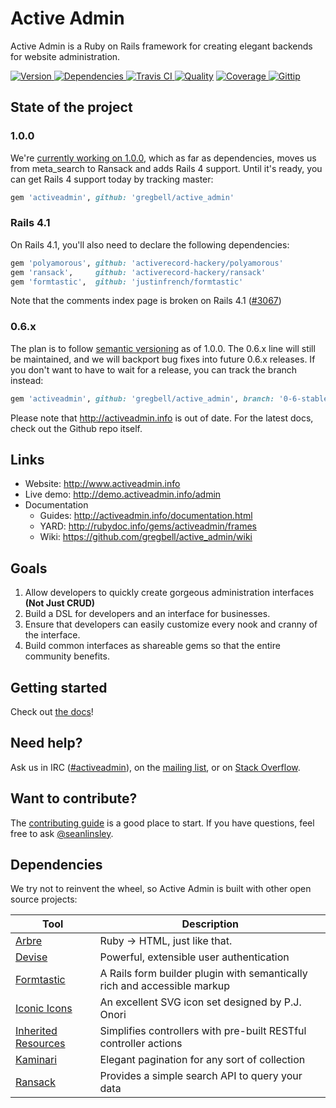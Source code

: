 # Active Admin

Active Admin is a Ruby on Rails framework for creating elegant backends for website administration.

[![Version     ](http://img.shields.io/gem/v/activeadmin.svg)                       ](https://rubygems.org/gems/activeadmin)
[![Dependencies](http://img.shields.io/gemnasium/gregbell/active_admin.svg)         ](https://gemnasium.com/gregbell/active_admin)
[![Travis CI   ](http://img.shields.io/travis/gregbell/active_admin/master.svg)     ](https://travis-ci.org/gregbell/active_admin)
[![Quality     ](http://img.shields.io/codeclimate/github/gregbell/active_admin.svg)](https://codeclimate.com/github/gregbell/active_admin)
[![Coverage    ](http://img.shields.io/coveralls/gregbell/active_admin.svg)         ](https://coveralls.io/r/gregbell/active_admin)
[![Gittip      ](http://img.shields.io/gittip/activeadmin.svg)                      ](https://gittip.com/activeadmin)

## State of the project

### 1.0.0

We're [currently working on 1.0.0](https://github.com/gregbell/active_admin/issues?milestone=18),
which as far as dependencies, moves us from meta_search to Ransack and adds Rails 4 support.
Until it's ready, you can get Rails 4 support today by tracking master:

```ruby
gem 'activeadmin', github: 'gregbell/active_admin'
```

### Rails 4.1

On Rails 4.1, you'll also need to declare the following dependencies:

```ruby
gem 'polyamorous', github: 'activerecord-hackery/polyamorous'
gem 'ransack',     github: 'activerecord-hackery/ransack'
gem 'formtastic',  github: 'justinfrench/formtastic'
```

Note that the comments index page is broken on Rails 4.1 ([#3067](https://github.com/gregbell/active_admin/issues/3067))

### 0.6.x

The plan is to follow [semantic versioning](http://semver.org/) as of 1.0.0. The 0.6.x line will
still be maintained, and we will backport bug fixes into future 0.6.x releases. If you don't want
to have to wait for a release, you can track the branch instead:

```ruby
gem 'activeadmin', github: 'gregbell/active_admin', branch: '0-6-stable'
```

Please note that <http://activeadmin.info> is out of date. For the latest docs, check out the
Github repo itself.

## Links

* Website: <http://www.activeadmin.info>
* Live demo: <http://demo.activeadmin.info/admin>
* Documentation
  * Guides: <http://activeadmin.info/documentation.html>
  * YARD: <http://rubydoc.info/gems/activeadmin/frames>
  * Wiki: <https://github.com/gregbell/active_admin/wiki>

## Goals

1. Allow developers to quickly create gorgeous administration interfaces __(Not Just CRUD)__
2. Build a DSL for developers and an interface for businesses.
3. Ensure that developers can easily customize every nook and cranny of the interface.
4. Build common interfaces as shareable gems so that the entire community benefits.

## Getting started

Check out [the docs](https://github.com/gregbell/active_admin/blob/master/docs/0-installation.md)!

## Need help?

Ask us in IRC ([#activeadmin](https://webchat.freenode.net/?channels=activeadmin)), on the
[mailing list](http://groups.google.com/group/activeadmin), or on
[Stack Overflow](http://stackoverflow.com/questions/tagged/activeadmin).

## Want to contribute?

The [contributing guide](https://github.com/gregbell/active_admin/blob/master/CONTRIBUTING.md)
is a good place to start. If you have questions, feel free to ask
[@seanlinsley](https://twitter.com/seanlinsley).

## Dependencies

We try not to reinvent the wheel, so Active Admin is built with other open source projects:

Tool                  | Description
--------------------- | -----------
[Arbre]               | Ruby -> HTML, just like that.
[Devise]              | Powerful, extensible user authentication
[Formtastic]          | A Rails form builder plugin with semantically rich and accessible markup
[Iconic Icons]        | An excellent SVG icon set designed by P.J. Onori
[Inherited Resources] | Simplifies controllers with pre-built RESTful controller actions
[Kaminari]            | Elegant pagination for any sort of collection
[Ransack]             | Provides a simple search API to query your data

[Arbre]: https://github.com/gregbell/arbre
[Devise]: https://github.com/plataformatec/devise
[Formtastic]: https://github.com/justinfrench/formtastic
[Iconic Icons]: http://somerandomdude.com/projects/iconic
[Inherited Resources]: https://github.com/josevalim/inherited_resources
[Kaminari]: https://github.com/amatsuda/kaminari
[Ransack]: https://github.com/activerecord-hackery/ransack
